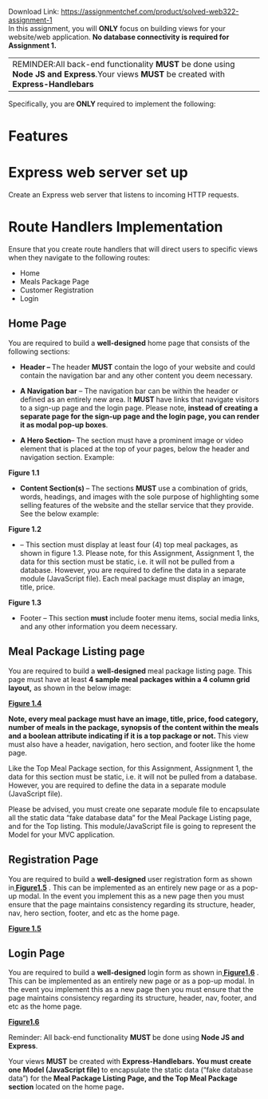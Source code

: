 Download Link: https://assignmentchef.com/product/solved-web322-assignment-1
<br>
In this assignment, you will <strong>ONLY</strong> focus on building views for your website/web application. <strong>No database connectivity is required for Assignment 1.</strong>




<table width="602">

 <tbody>

  <tr>

   <td width="602">REMINDER:All back-end functionality <strong>MUST </strong>be done using <strong>Node JS and Express</strong>.Your views <strong>MUST</strong> be created with <strong>Express-Handlebars</strong> </td>

  </tr>

 </tbody>

</table>







Specifically, you are<strong> ONLY </strong>required to implement the following:

<strong> </strong>

<h1>Features</h1>

<h1></h1>

<h1>Express web server set up</h1>




Create an Express web server that listens to incoming HTTP requests.




<h1>Route Handlers Implementation</h1>




Ensure that you create route handlers that will direct users to specific views when they navigate to the following routes:

<ul>

 <li>Home</li>

 <li>Meals Package Page</li>

 <li>Customer Registration</li>

 <li>Login</li>

</ul>




<h2>Home Page</h2>




You are required to build a <strong>well-designed</strong> home page that consists of the following sections:




<ul>

 <li><strong>Header – </strong>The header <strong>MUST</strong> contain the logo of your website and could contain the navigation bar and any other content you deem necessary.</li>

</ul>




<ul>

 <li><strong>A Navigation bar</strong> – The navigation bar can be within the header or defined as an entirely new area. It <strong>MUST </strong>have links that navigate visitors to a sign-up page and the login page. Please note, <strong>instead of creating a separate page for the sign-up page and the login page, you can render it as modal pop-up boxes</strong>.</li>

</ul>




<ul>

 <li><strong>A Hero Section</strong>– The section must have a prominent image or video element that is placed at the top of your pages, below the header and navigation section. Example:</li>

</ul>




<strong>Figure 1.1</strong>




<ul>

 <li><strong>Content Section(s) </strong>– The sections <strong>MUST </strong>use a combination of grids, words, headings, and images with the sole purpose of highlighting some selling features of the website and the stellar service that they provide. See the below example:</li>

</ul>




<strong>Figure 1.2</strong>




<ul>

 <li> – This section must display at least four (4) top meal packages, as shown in figure 1.3. Please note, for this Assignment, Assignment 1, the data for this section must be static, i.e. it will not be pulled from a database. However, you are required to define the data in a separate module (JavaScript file). Each meal package must display an image, title, price.</li>

</ul>




<strong>Figure 1.3</strong>




<ul>

 <li>Footer – This section <strong>must </strong>include footer menu items, social media links, and any other information you deem necessary.</li>

</ul>




<h2>Meal Package Listing page</h2>




You are required to build a <strong>well-designed</strong> meal package listing page. This page must have at least <strong>4 sample meal packages</strong><strong> within a 4 column grid layout,</strong> as shown in the below image:




<strong><u> </u></strong>

<strong><u>Figure 1.4</u></strong>

<strong>Note, every meal package must have an image, title, price, food category, number of meals in the package, synopsis of the content within the meals and a boolean attribute indicating if it is a top package or not. </strong>This view must also have a header, navigation, hero section, and footer like the home page.




Like the Top Meal Package section, for this Assignment, Assignment 1, the data for this section must be static, i.e. it will not be pulled from a database. However, you are required to define the data in a separate module (JavaScript file).

<u> </u>

Please be advised, you must create one separate module file to encapsulate all the static data “fake database data” for the Meal Package Listing page, and for the Top listing. This module/JavaScript file is going to represent the Model for your MVC application.

<h2></h2>

<h2></h2>

<h2>Registration Page</h2>




You are required to build a <strong>well-designed</strong> user registration form as shown in<strong><u> Figure1.5</u></strong> . This can be implemented as an entirely new page or as a pop-up modal. In the event you implement this as a new page then you must ensure that the page maintains consistency regarding its structure, header, nav, hero section, footer, and etc as the home page.




<strong><u>Figure 1.5</u></strong>




<h2></h2>







<h2></h2>

<h2></h2>

<h2>Login Page</h2>




You are required to build a <strong>well-designed</strong> login form as shown in<strong><u> Figure1.6</u></strong> . This can be implemented as an entirely new page or as a pop-up modal. In the event you implement this as a new page then you must ensure that the page maintains consistency regarding its structure, header, nav, footer, and etc as the home page.

<strong><u>Figure1.6</u></strong>







Reminder: All back-end functionality <strong>MUST </strong>be done using <strong>Node JS and Express</strong>.

Your views <strong>MUST</strong> be created with <strong>Express-Handlebars</strong><strong>.  You must create one Model (JavaScript file) </strong>to encapsulate the static data (“fake database data”) for the<strong> Meal Package Listing Page, and the Top Meal Package section</strong> located on the home page<strong>.</strong>